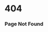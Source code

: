 <html>
  <head>
    <title>Page Not Found</title>
  </head>
  <body>
    <h1>404</h1>
    <h3>Page Not Found</h3>
  </body>
</html>
